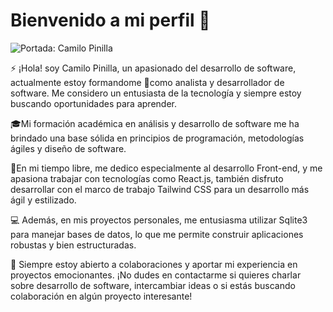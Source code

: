 # Bienvenido a mi perfil 👋

<img src="https://i.imgur.com/wMrMQk8.png" title="source: imgur.com" alt="Portada: Camilo Pinilla" />

⚡ ¡Hola! soy Camilo Pinilla, un apasionado del desarrollo de software, actualmente estoy formandome 🌱como analista y desarrollador de software. Me considero un entusiasta de la tecnología y siempre estoy buscando oportunidades para aprender.

🎓Mi formación académica en análisis y desarrollo de software me ha brindado una base sólida en principios de programación, metodologías ágiles y diseño de software.

🚀En mi tiempo libre, me dedico especialmente al desarrollo Front-end, y me apasiona trabajar con tecnologías como React.js, también disfruto desarrollar con el marco de trabajo Tailwind CSS para un desarrollo más ágil y estilizado.

💻 Además, en mis proyectos personales, me entusiasma utilizar Sqlite3 para manejar bases de datos, lo que me permite construir aplicaciones robustas y bien estructuradas.

🌟 Siempre estoy abierto a colaboraciones y aportar mi experiencia en proyectos emocionantes. ¡No dudes en contactarme si quieres charlar sobre desarrollo de software, intercambiar ideas o si estás buscando colaboración en algún proyecto interesante!
<!--
**Camilo-Pinilla/Camilo-Pinilla** is a ✨ _special_ ✨ repository because its `README.md` (this file) appears on your GitHub profile.

Here are some ideas to get you started:

- 🔭 I’m currently working on ...
- 🌱 I’m currently learning ...
- 👯 I’m looking to collaborate on ...
- 🤔 I’m looking for help with ...
- 💬 Ask me about ...
- 📫 How to reach me: ...
- 😄 Pronouns: ...
-  Fun fact: ...
-->
